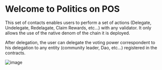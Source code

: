 # Welcome to Politics on POS

This set of contacts enables users to perform a set of actions (Delegate, Undelegate, Redelagate, Claim Rewards, etc...) with any validator. It only allows the use of the native denom of the chain it is deployed.

After delegation, the user can delegate the voting power correspondent to his delegation to any entity (community leader, Dao, etc...) registered in the contracts.


![image](https://user-images.githubusercontent.com/114091333/215571780-7d5bb841-5fb0-4928-ba97-7726c583c57c.png)


